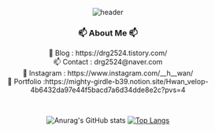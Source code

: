 <div align="center">
  
![header](https://capsule-render.vercel.app/api?type=waving&color=timeauto&height=200&section=header&text=KiHwan%20Yun&fontColor=fcba03&fontSize=90&fontAlign=62&fontAlignY=32&desc=Hwan_velop&descSize=25&descAlign=85&descAlignY=50)



<h3 align="center"> 📫 About Me 📫 </h3>
<p align="center">
 📝 Blog : https://drg2524.tistory.com/<br>
📫 Contact : drg2524@naver.com<br>
🏢 Instagram : https://www.instagram.com/__h__wan/<br>
📜 Portfolio :https://mighty-girdle-b39.notion.site/Hwan_velop-4b6432da97e44f5bacd7a6d34dde8e2c?pvs=4<br>
</p>

<br>

  
![Anurag's GitHub stats](https://github-readme-stats.vercel.app/api?username=KiHwanY&show_icons=true&theme=radical)  [![Top Langs](https://github-readme-stats.vercel.app/api/top-langs/?username=KiHwanY&layout=compact)](https://github.com/KiHwanY/github-readme-stats)




</div>
